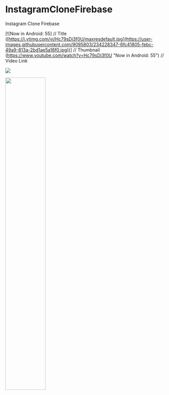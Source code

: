 # InstagramCloneFirebase
 Instagram Clone Firebase
 
[![Now in Android: 55]          // Title
([https://i.ytimg.com/vi/Hc79sDi3f0U/maxresdefault.jpg](https://user-images.githubusercontent.com/9095803/234228347-6fc41805-febc-49a9-813a-2bd1ae5a16f0.jpg))] // Thumbnail
(https://www.youtube.com/watch?v=Hc79sDi3f0U "Now in Android: 55")    // Video Link

[<img src="https://user-images.githubusercontent.com/9095803/234228347-6fc41805-febc-49a9-813a-2bd1ae5a16f0.jpg">]([https://www.youtube.com/watch?v=Hc79sDi3f0U](https://www.youtube.com/watch?v=x12GMaJM3tY) "Instagram Clone")


[<img src="https://user-images.githubusercontent.com/9095803/234228347-6fc41805-febc-49a9-813a-2bd1ae5a16f0.jpg" width="50%">](https://www.youtube.com/watch?v=x12GMaJM3tY "Now in Android: 55")

